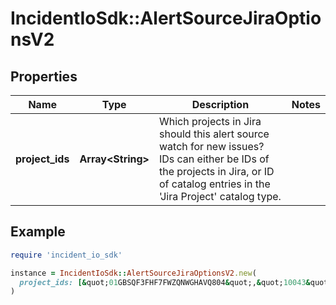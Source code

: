 # IncidentIoSdk::AlertSourceJiraOptionsV2

## Properties

| Name | Type | Description | Notes |
| ---- | ---- | ----------- | ----- |
| **project_ids** | **Array&lt;String&gt;** | Which projects in Jira should this alert source watch for new issues? IDs can either be IDs of the projects in Jira, or ID of catalog entries in the &#39;Jira Project&#39; catalog type. |  |

## Example

```ruby
require 'incident_io_sdk'

instance = IncidentIoSdk::AlertSourceJiraOptionsV2.new(
  project_ids: [&quot;01GBSQF3FHF7FWZQNWGHAVQ804&quot;,&quot;10043&quot;]
)
```

